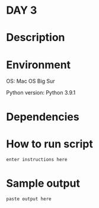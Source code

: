 
# DAY 3

# Description

# Environment
OS: Mac OS Big Sur

Python version:
Python 3.9.1

# Dependencies

# How to run script
```
enter instructions here
```

# Sample output
```
paste output here
```
